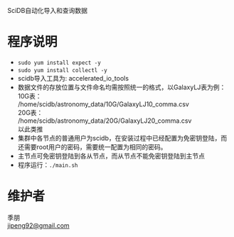  SciDB自动化导入和查询数据

# 程序说明
* `sudo yum install expect -y`
* `sudo yum install collectl -y`
* scidb导入工具为: accelerated_io_tools  
* 数据文件的存放位置与文件命名均需按照统一的格式，以GalaxyLJ表为例：  
10G表：  
/home/scidb/astronomy_data/10G/GalaxyLJ10_comma.csv  
20G表：  
/home/scidb/astronomy_data/20G/GalaxyLJ20_comma.csv  
以此类推
* 集群中各节点的普通用户为scidb，在安装过程中已经配置为免密钥登陆，而还需要root用户的密码，需要统一配置为相同的密码。
* 主节点可免密钥登陆到各从节点，而从节点不能免密钥登陆到主节点
* 程序运行：`./main.sh`

# 维护者
季朋  
jipeng92@gmail.com
